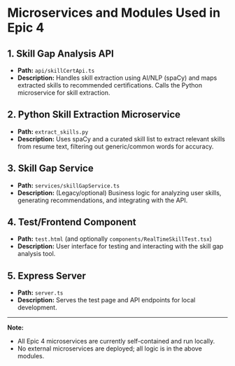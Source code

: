 # Microservices and Modules Used in Epic 4

## 1. Skill Gap Analysis API
- **Path:** `api/skillCertApi.ts`
- **Description:** Handles skill extraction using AI/NLP (spaCy) and maps extracted skills to recommended certifications. Calls the Python microservice for skill extraction.

## 2. Python Skill Extraction Microservice
- **Path:** `extract_skills.py`
- **Description:** Uses spaCy and a curated skill list to extract relevant skills from resume text, filtering out generic/common words for accuracy.

## 3. Skill Gap Service
- **Path:** `services/skillGapService.ts`
- **Description:** (Legacy/optional) Business logic for analyzing user skills, generating recommendations, and integrating with the API.

## 4. Test/Frontend Component
- **Path:** `test.html` (and optionally `components/RealTimeSkillTest.tsx`)
- **Description:** User interface for testing and interacting with the skill gap analysis tool.

## 5. Express Server
- **Path:** `server.ts`
- **Description:** Serves the test page and API endpoints for local development.

---
**Note:**
- All Epic 4 microservices are currently self-contained and run locally.
- No external microservices are deployed; all logic is in the above modules. 